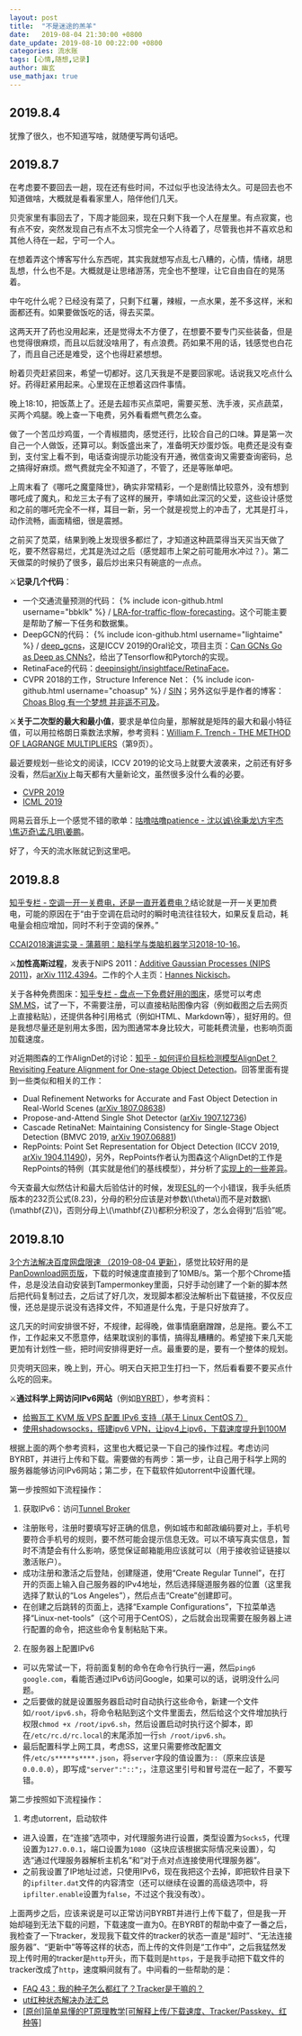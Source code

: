 ```yaml
---
layout: post
title:  "不是迷途的羔羊"
date:   2019-08-04 21:30:00 +0800
date_update: 2019-08-10 00:22:00 +0800
categories: 流水账
tags: [心情,随想,记录]
author: 幽玄
use_mathjax: true
---
```


## 2019.8.4

犹豫了很久，也不知道写啥，就随便写两句话吧。

## 2019.8.7

在考虑要不要回去一趟，现在还有些时间，不过似乎也没法待太久。可是回去也不知道做啥，大概就是看看家里人，陪伴他们几天。

贝壳家里有事回去了，下周才能回来，现在只剩下我一个人在屋里。有点寂寞，也有点不安，突然发现自己有点不太习惯完全一个人待着了，尽管我也并不喜欢总和其他人待在一起，宁可一个人。

在想着弄这个博客写什么东西呢，其实我就想写点乱七八糟的，心情，情绪，胡思乱想，什么也不是。大概就是让思绪游荡，完全也不整理，让它自由自在的晃荡着。

中午吃什么呢？已经没有菜了，只剩下红薯，辣椒，一点水果，差不多这样，米和面都还有。如果要做饭吃的话，得去买菜。

这两天开了药也没用起来，还是觉得太不方便了，在想要不要专门买些装备，但是也觉得很麻烦，而且以后就没啥用了，有点浪费。药如果不用的话，钱感觉也白花了，而且自己还是难受，这个也得赶紧想想。

盼着贝壳赶紧回来，希望一切都好。这几天我是不是要回家呢。话说我又吃点什么好。药得赶紧用起来。心里现在正想着这四件事情。

晚上18:10，把饭蒸上了。还是去超市买点菜吧，需要买葱、洗手液，买点蔬菜，买两个鸡腿。晚上查一下电费，另外看看燃气费怎么查。

做了一个苦瓜炒鸡蛋，一个青椒腊肉，感觉还行，比较合自己的口味。算是第一次自己一个人做饭，还算可以。剩饭盛出来了，准备明天炒蛋炒饭。电费还是没有查到，支付宝上看不到，电话查询提示功能没有开通，微信查询又需要查询密码，总之搞得好麻烦。燃气费就完全不知道了，不管了，还是等账单吧。

上周末看了《哪吒之魔童降世》，确实非常精彩，一个是剧情比较意外，没有想到哪吒成了魔丸，和龙三太子有了这样的展开，李靖如此深沉的父爱，这些设计感觉和之前的哪吒完全不一样，耳目一新，另一个就是视觉上的冲击了，尤其是打斗，动作流畅，画面精细，很是震撼。

之前买了苋菜，结果到晚上发现很多都烂了，才知道这种蔬菜得当天买当天做了吃，要不然容易烂，尤其是洗过之后（感觉超市上架之前可能用水冲过？）。第二天做菜的时候扔了很多，最后炒出来只有碗底的一点点。

&#9876;**记录几个代码**：
- 一个交通流量预测的代码：
{% include icon-github.html username="bbklk" %} /
[LRA-for-traffic-flow-forecasting](https://github.com/bbklk/LRA-for-traffic-flow-forecasting)。这个可能主要是帮助了解一下任务和数据集。
- DeepGCN的代码：
{% include icon-github.html username="lightaime" %} /
[deep_gcns](https://github.com/lightaime/deep_gcns)，这是ICCV 2019的Oral论文，项目主页：[Can GCNs Go as Deep as CNNs?](https://sites.google.com/view/deep-gcns)，给出了Tensorflow和Pytorch的实现。
- RetinaFace的代码：[deepinsight/insightface/RetinaFace](https://github.com/deepinsight/insightface/tree/master/RetinaFace)。
- CVPR 2018的工作，Structure Inference Net：
{% include icon-github.html username="choasup" %} /
[SIN](https://github.com/choasup/SIN)；另外这似乎是作者的博客：[Choas Blog 有一个梦想 并非遥不可及](https://choasup.github.io/)。

&#9876;**关于二次型的最大和最小值**，要求是单位向量，那解就是矩阵的最大和最小特征值，可以用拉格朗日乘数法求解，参考资料：[William F. Trench - THE METHOD OF
LAGRANGE MULTIPLIERS](http://ramanujan.math.trinity.edu/wtrench/texts/TRENCH_LAGRANGE_MULTIPLIERS.PDF)（第9页）。

最近要规划一些论文的阅读，ICCV 2019的论文马上就要大波袭来，之前还有好多没看，然后[arXiv](https://arxiv.org/list/cs.CV/recent)上每天都有大量新论文，虽然很多没什么看的必要。
- [CVPR 2019](http://openaccess.thecvf.com/CVPR2019.py)
- [ICML 2019](https://icml.cc/Conferences/2019/Videos)

网易云音乐上一个感觉不错的歌单：[咕噜咕噜patience - 沈以诚\徐秉龙\方宇杰\焦迈奇\孟凡明\姜鹏](https://music.163.com/playlist?id=2220042776&userid=525816)。

好了，今天的流水账就记到这里吧。

## 2019.8.8

[知乎专栏 - 空调一开一关费电，还是一直开着费电？](https://zhuanlan.zhihu.com/p/40331879)结论就是一开一关更加费电，可能的原因在于“由于空调在启动时的瞬时电流往往较大，如果反复启动，耗电量会相应增加，同时不利于空调的保养。”

[CCAI2018演讲实录 - 蒲慕明：脑科学与类脑机器学习2018-10-16](https://pan.baidu.com/s/1B7-phZ0ibT8LCYrqRWItAQ)。

&#9876;**加性高斯过程**，发表于NIPS 2011：[Additive Gaussian Processes (NIPS 2011)](https://papers.nips.cc/paper/4221-additive-gaussian-processes)，[arXiv 1112.4394](https://arxiv.org/abs/1112.4394)。二作的个人主页：[Hannes Nickisch](http://hannes.nickisch.org/)。

关于各种免费图床：[知乎专栏 - 盘点一下免费好用的图床](https://zhuanlan.zhihu.com/p/35270383)，感觉可以考虑[SM.MS](https://sm.ms/)，试了一下，不需要注册，可以直接粘贴图像内容（例如截图之后去网页上直接粘贴），还提供各种引用格式（例如HTML、Markdown等），挺好用的。但是我想尽量还是别用太多图，因为图通常本身比较大，可能耗费流量，也影响页面加载速度。

对近期图森的工作AlignDet的讨论：[知乎 - 如何评价目标检测模型AlignDet？Revisiting Feature Alignment for One-stage Object Detection](https://www.zhihu.com/question/338959309)。回答里面有提到一些类似和相关的工作：
- Dual Refinement Networks for Accurate and Fast Object Detection in Real-World Scenes ([arXiv 1807.08638](https://arxiv.org/abs/1807.08638))
- Propose-and-Attend Single Shot Detector ([arXiv 1907.12736](https://arxiv.org/abs/1907.12736))
- Cascade RetinaNet: Maintaining Consistency for Single-Stage Object Detection (BMVC 2019, [arXiv 1907.06881](https://arxiv.org/abs/1907.06881))
- RepPoints: Point Set Representation for Object Detection (ICCV 2019, [arXiv 1904.11490](https://arxiv.org/abs/1904.11490))，另外，RepPoints作者认为图森这个AlignDet的工作是RepPoints的特例（其实就是他们的基线模型），并分析了[实现上的一些差异](https://www.zhihu.com/question/338959309/answer/780428729)。

今天查最大似然估计和最大后验估计的时候，发现[ESL](https://web.stanford.edu/~hastie/ElemStatLearn/)的一个小错误，我手头纸质版本的232页公式(8.23)，分母的积分应该是对参数\\(\theta\\)而不是对数据\\(\mathbf{Z}\\)，否则分母上\\(\mathbf{Z}\\)都积分积没了，怎么会得到“后验”呢。

## 2019.8.10

[3个方法解决百度网盘限速 （2019-08-04 更新）](https://www.runningcheese.com/baiduyun)，感觉比较好用的是[PanDownload网页版](https://www.baiduwp.com/)，下载的时候速度直接到了10MB/s。第一个那个Chrome插件，总是没法自动安装到Tampermonkey里面，只好手动创建了一个新的脚本然后把代码复制过去，之后试了好几次，发现脚本都没法解析出下载链接，不仅反应慢，还总是提示说没有选择文件，不知道是什么鬼，于是只好放弃了。

这几天的时间安排很不好，不规律，起得晚，做事情磨磨蹭蹭，总是拖。要么不工作，工作起来又不愿意停，结果耽误别的事情，搞得乱糟糟的。希望接下来几天能更加有计划性一些，把时间安排得更好一点。最重要的是，要有一个整体的规划。

贝壳明天回来，晚上到，开心。明天白天把卫生打扫一下，然后看看要不要买点什么吃的回来。

&#9876;**通过科学上网访问IPv6网站**（例如[BYRBT](https://bt.byr.cn/index.php)），参考资料：
- [给搬瓦工 KVM 版 VPS 配置 IPv6 支持（基于 Linux CentOS 7）](https://www.bandwagonhost.net/2144.html)
- [使用shadowsocks，搭建ipv6 VPN，让ipv4上ipv6，下载速度提升到100M](https://www.polarxiong.com/archives/%E6%90%AD%E5%BB%BAipv6-VPN-%E8%AE%A9ipv4%E4%B8%8Aipv6-%E4%B8%8B%E8%BD%BD%E9%80%9F%E5%BA%A6%E6%8F%90%E5%8D%87%E5%88%B0100M.html)

根据上面的两个参考资料，这里也大概记录一下自己的操作过程。考虑访问BYRBT，并进行上传和下载。需要做的有两步：第一步，让自己用于科学上网的服务器能够访问IPv6网站；第二步，在下载软件如utorrent中设置代理。

第一步按照如下流程操作：
1. 获取IPv6：访问[Tunnel Broker](https://www.tunnelbroker.net)
  - 注册账号，注册时要填写好正确的信息，例如城市和邮政编码要对上，手机号要符合手机号的规则，要不然可能会提示信息无效。可以不填写真实信息，暂时不清楚会有什么影响，感觉保证邮箱能用应该就可以（用于接收验证链接以激活账户）。
  - 成功注册和激活之后登陆，创建隧道，使用“Create Regular Tunnel”，在打开的页面上输入自己服务器的IPv4地址，然后选择隧道服务器的位置（这里我选择了默认的“Los Angeles”），然后点击“Create”创建即可。
  - 在创建之后跳转的页面上，选择“Example Configurations”，下拉菜单选择“Linux-net-tools”（这个可用于CentOS），之后就会出现需要在服务器上进行配置的命令，把这些命令复制粘贴下来。
2. 在服务器上配置IPv6
  - 可以先常试一下，将前面复制的命令在命令行执行一遍，然后`ping6 google.com`，看能否通过IPv6访问Google，如果可以的话，说明没什么问题。
  - 之后要做的就是设置服务器启动时自动执行这些命令，新建一个文件如`/root/ipv6.sh`，将命令粘贴到这个文件里面去，然后给这个文件增加执行权限`chmod +x /root/ipv6.sh`，然后设置启动时执行这个脚本，即在`/etc/rc.d/rc.local`的末尾添加一行`sh /root/ipv6.sh`。
  - 最后配置科学上网工具，考虑SS，这里只需要修改配置文件`/etc/s*****s****.json`，将`server`字段的值设置为`::`（原来应该是`0.0.0.0`），即写成`"server":"::";`，注意这里引号和冒号混在一起了，不要写错。

第二步按照如下流程操作：
1. 考虑utorrent，启动软件
  - 进入设置，在“连接”选项中，对代理服务进行设置，类型设置为`Socks5`，代理设置为`127.0.0.1`，端口设置为`1080`（这块应该根据实际情况来设置），勾选“通过代理服务器解析主机名”和“对于点对点连接使用代理服务器”。
  - 之前我设置了IP地址过滤，只使用IPv6，现在我把这个去掉，即把软件目录下的`ipfilter.dat`文件的内容清空（还可以继续在设置的高级选项中，将`ipfilter.enable`设置为`false`，不过这个我没有改）。

上面两步之后，应该来说是可以正常访问BYRBT并进行上传下载了，但是我一开始却碰到无法下载的问题，下载速度一直为0。在BYRBT的帮助中查了一番之后，我检查了一下tracker，发现我下载文件的tracker的状态一直是“超时”、“无法连接服务器”、“更新中”等等这样的状态，而上传的文件则是“工作中”，之后我猛然发现上传时用的tracker是`http`开头，而下载则是`https`，于是我手动把下载文件的tracker改成了`http`，速度瞬间就有了。中间看的一些帮助的是：
- [FAQ 43：我的种子怎么都红了？Tracker是干嘛的？](https://bt.byr.cn/faq.php#question43)
- [ut红种状态解决办法汇总](https://bt.byr.cn/forums.php?action=viewtopic&forumid=9&topicid=618)
- [[原创]简单易懂的PT原理教学[可解释上传/下载速度、Tracker/Passkey、红种等]](https://bt.byr.cn/forums.php?action=viewtopic&forumid=9&topicid=684)
